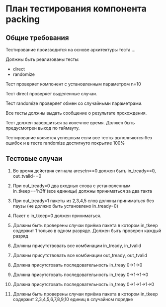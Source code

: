 # План тестирования компонента packing

## Общие требования

Тестирование производится на основе архитектуры теста ...

Должны быть реализованы тесты:
* direct
* randomize

Тест проверяет компонент с установленным параметром n=10

Тест direct проверяет выделенные случаи.

Тест randomize проверяет обмен со случайными параметрами.

Все тесты должны выдать сообщение о результате прохождения.

Тест должен завершиться за конечное время. Должен быть предусмотрен выход по таймауту.

Тестирование является успешным если все тесты выполняются без ошибок и в тесте randomize достигнуто покрытие 100%

## Тестовые случаи

1. Во время действия сигнала aresetn==0 должен быть in_tready==0, out_tvalid==0

2. При out_tready=0 два входных слова с установленным in_tkeep=='h3ff (все единицы) должны приниматься за два такта

3. При out_tready=1 пакеты из 2,3,4,5 слов должны приниматься без паузы (не должно быть установлено in_tready=0)

4. Пакет c in_tkeep=0 должен приниматься. 

5. Должны быть проверены случаи приёма пакета в котором in_tkeep содержит 1 только в одном разряде. Должен быть проверен каждый разряд

6. Должны присутствовать все комбинации in_tready, in_tvalid

7. Должны присутствовать все комбинации out_tready, out_tvalid

8. Должна присутстовать последовательность in_treay 0->1->0

9. Должна присутстовать последовательность in_treay 0->1->1->0

10. Должна присутстовать последовательность in_treay 0->1->1->1->0

11. Должны быть проверены случаи приёма пакета в котором in_tkeep содержит 2,3,4,5,6,7,8,9,10 единиц в случайном порядке
